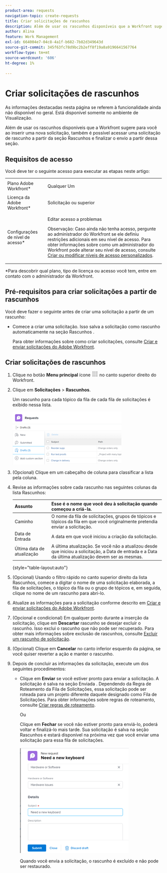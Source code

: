 ```yaml
---
product-area: requests
navigation-topic: create-requests
title: Criar solicitações de rascunhos
description: Além de usar os rascunhos disponíveis que a Workfront sugere para você ao inserir uma nova solicitação, também é possível acessar uma solicitação de rascunho a partir da seção Rascunhos e finalizar o envio a partir dessa seção.
author: Alina
feature: Work Management
exl-id: 664004e7-04c8-4a1f-b682-7b82d349643d
source-git-commit: 345f63fc78d9bc2b2eff8f19a8a9196641567764
workflow-type: tm+mt
source-wordcount: '606'
ht-degree: 1%

---
```


# Criar solicitações de rascunhos

<span class="preview">As informações destacadas nesta página se referem à funcionalidade ainda não disponível no geral. Está disponível somente no ambiente de Visualização.</span>

Além de usar os rascunhos disponíveis que a Workfront sugere para você ao inserir uma nova solicitação, também é possível acessar uma solicitação de rascunho a partir da seção Rascunhos e finalizar o envio a partir dessa seção.

## Requisitos de acesso

Você deve ter o seguinte acesso para executar as etapas neste artigo:

<table style="table-layout:auto"> 
 <col> 
 <col> 
 <tbody> 
  <tr> 
   <td role="rowheader">Plano Adobe Workfront*</td> 
   <td> <p>Qualquer Um </p> </td> 
  </tr> 
  <tr> 
   <td role="rowheader">Licença da Adobe Workfront*</td> 
   <td> <p>Solicitação ou superior</p> </td> 
  </tr> 
  <tr> 
   <td role="rowheader">Configurações de nível de acesso*</td> 
   <td> <p>Editar acesso a problemas</p> <p>Observação: Caso ainda não tenha acesso, pergunte ao administrador do Workfront se ele definiu restrições adicionais em seu nível de acesso. Para obter informações sobre como um administrador do Workfront pode alterar seu nível de acesso, consulte <a href="../../../administration-and-setup/add-users/configure-and-grant-access/create-modify-access-levels.md" class="MCXref xref">Criar ou modificar níveis de acesso personalizados</a>.</p> </td> 
  </tr> 
 </tbody> 
</table>

&#42;Para descobrir qual plano, tipo de licença ou acesso você tem, entre em contato com o administrador da Workfront.

## Pré-requisitos para criar solicitações a partir de rascunhos

Você deve fazer o seguinte antes de criar uma solicitação a partir de um rascunho: 

* Comece a criar uma solicitação. Isso salva a solicitação como rascunho automaticamente na seção Rascunhos .

   Para obter informações sobre como criar solicitações, consulte [Criar e enviar solicitações do Adobe Workfront](../../../manage-work/requests/create-requests/create-submit-requests.md).

## Criar solicitações de rascunhos

1. Clique no botão **Menu principal** ícone ![](assets/main-menu-icon.png) no canto superior direito do Workfront.
1. Clique em **Solicitações** > **Rascunhos**.

   Um rascunho para cada tópico da fila de cada fila de solicitações é exibido nessa lista.

   ![](assets/nwe-drafts-section-with-list-of-drafts-350x169.png)

1. <span class="preview">(Opcional) Clique em um cabeçalho de coluna para classificar a lista pela coluna.</span>

1. Revise as informações sobre cada rascunho nas seguintes colunas da lista Rascunhos:

   | Assunto | Esse é o nome que você deu à solicitação quando começou a criá-la. |
   |---|---|
   | Caminho | O nome da fila de solicitações, grupos de tópicos e tópicos da fila em que você originalmente pretendia enviar a solicitação. |
   | Data de Entrada | A data em que você iniciou a criação da solicitação. |
   | Última data de atualização | A última atualização. Se você não a atualizou desde que iniciou a solicitação, a Data de entrada e a Data da última atualização devem ser as mesmas. |

   {style="table-layout:auto"}

1. <span class="preview">(Opcional) Usando o filtro rápido no canto superior direito da lista Rascunhos, comece a digitar o nome de uma solicitação elaborada, a fila de solicitações, o tópico da fila ou o grupo de tópicos e, em seguida, clique no nome de um rascunho para abri-lo. </span>
1. Atualize as informações para a solicitação conforme descrito em [Criar e enviar solicitações do Adobe Workfront](../../../manage-work/requests/create-requests/create-submit-requests.md).
1. (Opcional e condicional) Em qualquer ponto durante a inserção da solicitação, clique em **Descartar** rascunho se desejar excluir o rascunho. Isso exclui o rascunho que não pode ser recuperado. Para obter mais informações sobre exclusão de rascunhos, consulte [Excluir um rascunho de solicitação](../../../manage-work/requests/create-requests/delete-request-draft.md).

1. (Opcional) Clique em **Cancelar** no canto inferior esquerdo da página, se você quiser reverter a ação e manter o rascunho.

1. Depois de concluir as informações da solicitação, execute um dos seguintes procedimentos:

   * Clique em **Enviar** se você estiver pronto para enviar a solicitação. A solicitação é salva na seção Enviada . Dependendo da Regra de Roteamento da Fila de Solicitações, essa solicitação pode ser roteada para um projeto diferente daquele designado como Fila de Solicitações. Para obter informações sobre regras de roteamento, consulte [Criar regras de roteamento](../../../manage-work/requests/create-and-manage-request-queues/create-routing-rules.md).

      Ou

      Clique em **Fechar** se você não estiver pronto para enviá-lo, poderá voltar e finalizá-lo mais tarde. Sua solicitação é salva na seção Rascunhos e estará disponível na próxima vez que você enviar uma solicitação para essa fila de solicitações.

      ![](assets/nwe-submit-close-discard-draft-buttons-on-new-request-350x340.png)

      Quando você envia a solicitação, o rascunho é excluído e não pode ser restaurado.
